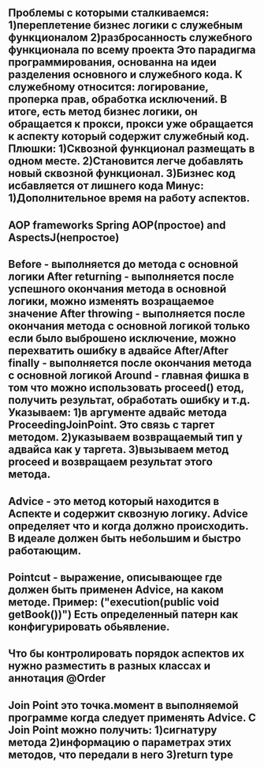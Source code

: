 Проблемы с которыми сталкиваемся:
1)переплетение бизнес логики с служебным функционалом
2)разбросанность служебного функционала по всему проекта
Это парадигма программирования, основанна на идеи разделения основного и служебного кода.
К служебному относится: логирование, проперка прав, обработка исключений.
В итоге, есть метод бизнес логики, он обращается к прокси, прокси уже обращается к аспекту который содержит служебный код.
Плюшки:
1)Сквозной функционал размещать в одном месте.
2)Становится легче добавлять новый сквозной функционал.
3)Бизнес код исбавляется от лишнего кода
Минус:
1)Дополнительное время на работу аспектов.
--------------------------------------------------------------------------
AOP frameworks
Spring AOP(простое) and AspectsJ(непростое)
--------------------------------------------------------------------------
Before - выполняется до метода с основной логики
After returning - выполняется после успешного окончания метода в основной логики, можно изменять возращаемое значение
After throwing - выполняется после окончания метода с основной логикой только если было выброшено исключение, можно перехватить ошибку в адвайсе
After/After finally - выполняется после окончания метода с основной логикой
Around - главная фишка в том что можно использовать proceed() етод, получить результат, обработать ошибку и т.д.
Указываем:
1)в аргументе адвайс метода ProceedingJoinPoint. Это связь с таргет методом.
2)указываем возвращаемый тип у адвайса как у таргета.
3)вызываем метод proceed и возвращаем результат этого метода.
--------------------------------------------------------------------------
Advice - это метод который находится в Аспекте и содержит сквозную логику.
Advice определяет что и когда должно происходить. В идеале должен быть небольшим и быстро работающим.
--------------------------------------------------------------------------
Pointcut - выражение, описывающее где должен быть применен Advice, на каком методе. Пример: ("execution(public void getBook())")
Есть определенный патерн как конфигурировать обьявление.
--------------------------------------------------------------------------
Что бы контролировать порядок аспектов их нужно разместить в разных классах и аннотация @Order
--------------------------------------------------------------------------
Join Point это точка.момент в выполняемой программе когда следует применять Advice.
С Join Point можно получить:
1)сигнатуру метода
2)информацию о параметрах этих методов, что передали в него
3)return type
--------------------------------------------------------------------------
